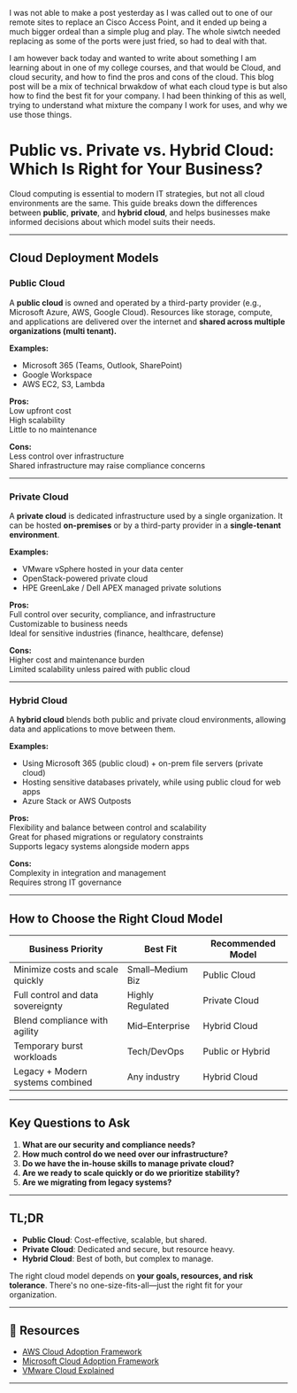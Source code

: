 I was not able to make a post yesterday as I was called out to one of our remote sites to replace an Cisco Access Point, and it ended up being a much bigger ordeal than a simple plug and play. The whole siwtch needed replacing as some of the ports were just fried, so had to deal with that.

I am however back today and wanted to write about something I am learning about in one of my college courses, and that would be Cloud, and cloud security, and how to find the pros and cons of the cloud. This blog post will be a mix of technical brwakdow of what each cloud type is but also how to find the best fit for your company. I had been thinking of this as well, trying to understand what mixture the company I work for uses, and why we use those things.

# Public vs. Private vs. Hybrid Cloud: Which Is Right for Your Business?

Cloud computing is essential to modern IT strategies, but not all cloud environments are the same. This guide breaks down the differences between **public**, **private**, and **hybrid cloud**, and helps businesses make informed decisions about which model suits their needs.

---

## Cloud Deployment Models

### Public Cloud

A **public cloud** is owned and operated by a third-party provider (e.g., Microsoft Azure, AWS, Google Cloud). Resources like storage, compute, and applications are delivered over the internet and **shared across multiple organizations (multi tenant).**

**Examples:**  
- Microsoft 365 (Teams, Outlook, SharePoint)  
- Google Workspace  
- AWS EC2, S3, Lambda  

**Pros:**  
Low upfront cost  
High scalability  
Little to no maintenance  

**Cons:**  
Less control over infrastructure  
Shared infrastructure may raise compliance concerns  

---

### Private Cloud

A **private cloud** is dedicated infrastructure used by a single organization. It can be hosted **on-premises** or by a third-party provider in a **single-tenant environment**.

**Examples:**  
- VMware vSphere hosted in your data center  
- OpenStack-powered private cloud  
- HPE GreenLake / Dell APEX managed private solutions  

**Pros:**  
Full control over security, compliance, and infrastructure  
Customizable to business needs  
Ideal for sensitive industries (finance, healthcare, defense)

**Cons:**  
Higher cost and maintenance burden  
Limited scalability unless paired with public cloud  

---

### Hybrid Cloud

A **hybrid cloud** blends both public and private cloud environments, allowing data and applications to move between them.

**Examples:**  
- Using Microsoft 365 (public cloud) + on-prem file servers (private cloud)  
- Hosting sensitive databases privately, while using public cloud for web apps  
- Azure Stack or AWS Outposts  

**Pros:**  
Flexibility and balance between control and scalability  
Great for phased migrations or regulatory constraints  
Supports legacy systems alongside modern apps  

**Cons:**  
Complexity in integration and management  
Requires strong IT governance  

---

## How to Choose the Right Cloud Model

| Business Priority                  | Best Fit        | Recommended Model      |
|-----------------------------------|------------------|------------------------|
| Minimize costs and scale quickly  | Small–Medium Biz |  Public Cloud         |
| Full control and data sovereignty | Highly Regulated |  Private Cloud        |
| Blend compliance with agility     | Mid–Enterprise   |  Hybrid Cloud         |
| Temporary burst workloads         | Tech/DevOps      |  Public or Hybrid     |
| Legacy + Modern systems combined  | Any industry     |  Hybrid Cloud         |

---

##  Key Questions to Ask

1. **What are our security and compliance needs?**
2. **How much control do we need over our infrastructure?**
3. **Do we have the in-house skills to manage private cloud?**
4. **Are we ready to scale quickly or do we prioritize stability?**
5. **Are we migrating from legacy systems?**

---

##  TL;DR

- **Public Cloud**: Cost-effective, scalable, but shared.
- **Private Cloud**: Dedicated and secure, but resource heavy.
- **Hybrid Cloud**: Best of both, but complex to manage.

 The right cloud model depends on **your goals, resources, and risk tolerance**. There's no one-size-fits-all—just the right fit for your organization.

---

## 🔗 Resources

- [AWS Cloud Adoption Framework](https://aws.amazon.com/professional-services/CAF/)
- [Microsoft Cloud Adoption Framework](https://learn.microsoft.com/en-us/azure/cloud-adoption-framework/)
- [VMware Cloud Explained](https://www.vmware.com/cloud.html)

---
